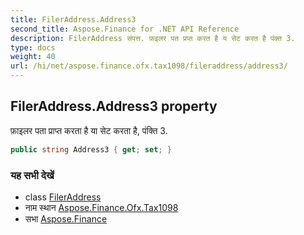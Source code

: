 ```yaml
---
title: FilerAddress.Address3
second_title: Aspose.Finance for .NET API Reference
description: FilerAddress संपत्त. फ़इलर पत प्रप्त करत है य सेट करत है पंक्त 3.
type: docs
weight: 40
url: /hi/net/aspose.finance.ofx.tax1098/fileraddress/address3/
---
```

## FilerAddress.Address3 property

फ़ाइलर पता प्राप्त करता है या सेट करता है, पंक्ति 3.

```csharp
public string Address3 { get; set; }
```

### यह सभी देखें

* class [FilerAddress](../)
* नाम स्थान [Aspose.Finance.Ofx.Tax1098](../../fileraddress/)
* सभा [Aspose.Finance](../../../)


